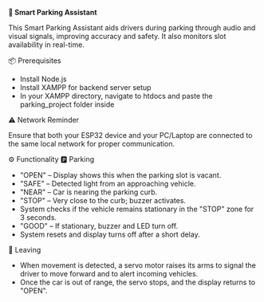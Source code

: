 **🚗 Smart Parking Assistant**

This Smart Parking Assistant aids drivers during parking through audio and visual signals, improving accuracy and safety. It also monitors slot availability in real-time.

📦 Prerequisites

- Install Node.js
- Install XAMPP for backend server setup
- In your XAMPP directory, navigate to htdocs and paste the parking_project folder inside

⚠️ Network Reminder

Ensure that both your ESP32 device and your PC/Laptop are connected to the same local network for proper communication.

⚙️ Functionality
🅿️ Parking

- "OPEN" – Display shows this when the parking slot is vacant.
- "SAFE" – Detected light from an approaching vehicle.
- "NEAR" – Car is nearing the parking curb.
- "STOP" – Very close to the curb; buzzer activates.
- System checks if the vehicle remains stationary in the "STOP" zone for 3 seconds.
- "GOOD" – If stationary, buzzer and LED turn off.
- System resets and display turns off after a short delay.

🚗 Leaving

- When movement is detected, a servo motor raises its arms to signal the driver to move forward and to alert incoming vehicles.
- Once the car is out of range, the servo stops, and the display returns to "OPEN".
